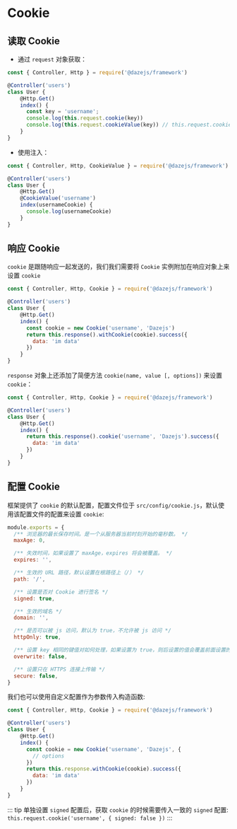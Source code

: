 # Cookie

## 读取 Cookie
- 通过 `request` 对象获取：
```js {8}
const { Controller, Http } = require('@dazejs/framework')

@Controller('users')
class User {
    @Http.Get()
    index() {
      const key = 'username';
      console.log(this.request.cookie(key))
      console.log(this.request.cookieValue(key)) // this.request.cookie 的别名方法
    }
}
```

- 使用注入：
```js {6,8}
const { Controller, Http, CookieValue } = require('@dazejs/framework')

@Controller('users')
class User {
    @Http.Get()
    @CookieValue('username')
    index(usernameCookie) {
      console.log(usernameCookie)
    }
}
```

## 响应 Cookie
`cookie` 是跟随响应一起发送的，我们我们需要将 `Cookie` 实例附加在响应对象上来设置 `cookie`

```js {7,8,9,10}
const { Controller, Http, Cookie } = require('@dazejs/framework')

@Controller('users')
class User {
    @Http.Get()
    index() {
      const cookie = new Cookie('username', 'Dazejs')
      return this.response().withCookie(cookie).success({
        data: 'im data'
      })
    }
}
```

`response` 对象上还添加了简便方法 `cookie(name, value [, options])` 来设置 `cookie`：

```js {7,8,9}
const { Controller, Http, Cookie } = require('@dazejs/framework')

@Controller('users')
class User {
    @Http.Get()
    index() {
      return this.response().cookie('username', 'Dazejs').success({
        data: 'im data'
      })
    }
}
```

## 配置 Cookie

框架提供了 `cookie` 的默认配置，配置文件位于 `src/config/cookie.js`，默认使用该配置文件的配置来设置 `cookie`:

```js
module.exports = {
  /** 浏览器的最长保存时间。是一个从服务器当前时刻开始的毫秒数。 */
  maxAge: 0,

  /** 失效时间，如果设置了 maxAge，expires 将会被覆盖。 */
  expires: '',

  /** 生效的 URL 路径，默认设置在根路径上（/） */
  path: '/',

  /** 设置是否对 Cookie 进行签名 */
  signed: true,

  /** 生效的域名 */
  domain: '',

  /** 是否可以被 js 访问，默认为 true，不允许被 js 访问 */
  httpOnly: true,

  /** 设置 key 相同的键值对如何处理，如果设置为 true，则后设置的值会覆盖前面设置的，否则将会发送两个 set-cookie 响应头 */
  overwrite: false,

  /** 设置只在 HTTPS 连接上传输 */
  secure: false,
}
```

我们也可以使用自定义配置作为参数传入构造函数:

```js {7,8,9}
const { Controller, Http, Cookie } = require('@dazejs/framework')

@Controller('users')
class User {
    @Http.Get()
    index() {
      const cookie = new Cookie('username', 'Dazejs', {
        // options
      })
      return this.response.withCookie(cookie).success({
        data: 'im data'
      })
    }
}
```

::: tip
单独设置 `signed` 配置后，获取 `cookie` 的时候需要传入一致的 `signed` 配置: `this.request.cookie('username', { signed: false })`
:::